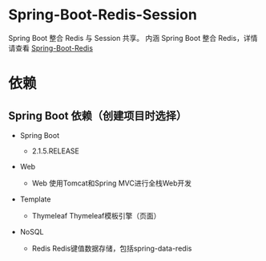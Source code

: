 # Spring-Boot-Redis-Session
Spring Boot 整合 Redis 与 Session 共享。
内涵 Spring Boot 整合 Redis，详情请查看 [Spring-Boot-Redis](https://github.com/XXWXHK/Spring-Boot-Redis)

# 依赖

## Spring Boot 依赖（创建项目时选择）

- Spring Boot
    - 2.1.5.RELEASE
    
- Web
    - Web                   使用Tomcat和Spring MVC进行全栈Web开发
    
- Template
	- Thymeleaf             Thymeleaf模板引擎（页面）
    
- NoSQL
    - Redis                 Redis键值数据存储，包括spring-data-redis